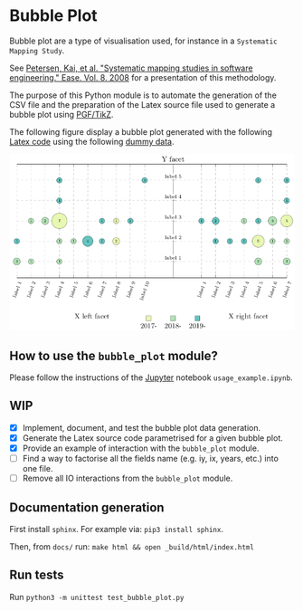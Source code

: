 # Bubble Plot

Bubble plot are a type of visualisation used, for instance in a `Systematic Mapping Study`.

See [Petersen, Kai, et al. "Systematic mapping studies in software engineering." Ease. Vol. 8. 2008](https://www.researchgate.net/profile/Michael_Mattsson/publication/228350426_Systematic_Mapping_Studies_in_Software_Engineering/links/54d0a8e90cf20323c218713d/Systematic-Mapping-Studies-in-Software-Engineering.pdf) for a presentation of this methodology.

The purpose of this Python module is to automate the generation of the CSV file and the preparation of the Latex source file used to generate a bubble plot using [PGF/TikZ](https://www.ctan.org/pkg/pgf).

The following figure display a bubble plot generated with the following [Latex code](example/example.tex) using the following [dummy data](example/test.csv).

![Example of a bubble plot generated on Latex](example/example.png)

## How to use the `bubble_plot` module?

Please follow the instructions of the [Jupyter](https://jupyter.org/) notebook `usage_example.ipynb`.

## WIP

- [X] Implement, document, and test the bubble plot data generation.
- [X] Generate the Latex source code parametrised for a given bubble plot.
- [X] Provide an example of interaction with the `bubble_plot` module.
- [ ] Find a way to factorise all the fields name (e.g. iy, ix, years, etc.) into one file.
- [ ] Remove all IO interactions from the `bubble_plot` module.

## Documentation generation

First install `sphinx`. For example via: `pip3 install sphinx`.

Then, from `docs/` run: `make html && open _build/html/index.html`

## Run tests

Run `python3 -m unittest test_bubble_plot.py`
